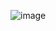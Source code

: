 ![image](https://user-images.githubusercontent.com/34118685/169571214-72092cab-daa0-40f6-b1a7-30928857751d.png)
